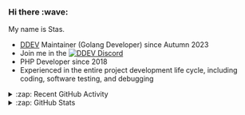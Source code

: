 <h3>Hi there :wave:</h3>

My name is Stas.

- [DDEV](https://github.com/ddev/ddev) Maintainer (Golang Developer) since Autumn 2023
- Join me in the [![DDEV Discord](https://img.shields.io/discord/664580571770388500?logo=discord&logoColor=%23fff&label=DDEV%20Discord&link=https%3A%2F%2Fddev.com%2Fs%2Fdiscord)](https://ddev.com/s/discord)
- PHP Developer since 2018
- Experienced in the entire project development life cycle, including coding, software testing, and debugging

<details>
  <summary>:zap: Recent GitHub Activity</summary>

<!--RECENT_ACTIVITY:start-->
1. 💪 Opened PR [#7356](https://github.com/ddev/ddev/pull/7356) in [ddev/ddev](https://github.com/ddev/ddev)<br>
2. 💪 Opened PR [#7355](https://github.com/ddev/ddev/pull/7355) in [ddev/ddev](https://github.com/ddev/ddev)<br>
3. 💬 Commented on [#7308](https://github.com/ddev/ddev/issues/7308#issuecomment-2948691632) in [ddev/ddev](https://github.com/ddev/ddev)<br>
4. ✔️ Closed issue [#7308](https://github.com/ddev/ddev/issues/7308) in [ddev/ddev](https://github.com/ddev/ddev)<br>
5. 💬 Commented on [#7330](https://github.com/ddev/ddev/issues/7330#issuecomment-2948686924) in [ddev/ddev](https://github.com/ddev/ddev)<br>
6. ✔️ Closed issue [#7330](https://github.com/ddev/ddev/issues/7330) in [ddev/ddev](https://github.com/ddev/ddev)<br>
7. 💬 Commented on [#7337](https://github.com/ddev/ddev/issues/7337#issuecomment-2948684415) in [ddev/ddev](https://github.com/ddev/ddev)<br>
8. ✔️ Closed issue [#7337](https://github.com/ddev/ddev/issues/7337) in [ddev/ddev](https://github.com/ddev/ddev)<br>
9. 💬 Commented on [#7346](https://github.com/ddev/ddev/issues/7346#issuecomment-2948677104) in [ddev/ddev](https://github.com/ddev/ddev)<br>
10. 💬 Commented on [#7354](https://github.com/ddev/ddev/issues/7354#issuecomment-2948652086) in [ddev/ddev](https://github.com/ddev/ddev)<br>
11. ✔️ Closed issue [#7354](https://github.com/ddev/ddev/issues/7354) in [ddev/ddev](https://github.com/ddev/ddev)<br>
12. 💬 Commented on [#7353](https://github.com/ddev/ddev/pull/7353#discussion_r2131855378) in [ddev/ddev](https://github.com/ddev/ddev)<br>
13. 👍 Approved [#7353](https://github.com/ddev/ddev/pull/7353#pullrequestreview-2904359455) in [ddev/ddev](https://github.com/ddev/ddev)<br>
14. 👍 Approved [#7353](https://github.com/ddev/ddev/pull/7353#pullrequestreview-2904359455) in [ddev/ddev](https://github.com/ddev/ddev)<br>
15. 💬 Commented on [#7354](https://github.com/ddev/ddev/issues/7354#issuecomment-2948427309) in [ddev/ddev](https://github.com/ddev/ddev)<br>
16. 💬 Commented on [#7351](https://github.com/ddev/ddev/issues/7351#issuecomment-2945272230) in [ddev/ddev](https://github.com/ddev/ddev)<br>
17. ✔️ Closed issue [#7351](https://github.com/ddev/ddev/issues/7351) in [ddev/ddev](https://github.com/ddev/ddev)<br>
18. 💬 Commented on [#7350](https://github.com/ddev/ddev/issues/7350#issuecomment-2944870146) in [ddev/ddev](https://github.com/ddev/ddev)<br>
19. 💬 Commented on [#7296](https://github.com/ddev/ddev/issues/7296#issuecomment-2944729646) in [ddev/ddev](https://github.com/ddev/ddev)<br>
20. 💬 Commented on [#6983](https://github.com/ddev/ddev/pull/6983#issuecomment-2940103599) in [ddev/ddev](https://github.com/ddev/ddev)<br>
<!--RECENT_ACTIVITY:end-->

</details>

<details>
  <summary>:zap: GitHub Stats</summary>

  <picture>
    <source
      srcset="https://github-readme-stats.vercel.app/api?username=stasadev&show_icons=true&count_private=true&include_all_commits=true&hide_border=true&theme=tokyonight"
      media="(prefers-color-scheme: dark)"
    />
    <source
      srcset="https://github-readme-stats.vercel.app/api?username=stasadev&show_icons=true&count_private=true&include_all_commits=true&hide_border=true"
      media="(prefers-color-scheme: light), (prefers-color-scheme: no-preference)"
    />
    <img src="https://github-readme-stats.vercel.app/api?username=stasadev&show_icons=true&count_private=true&include_all_commits=true&hide_border=true" />
  </picture>

</details>
